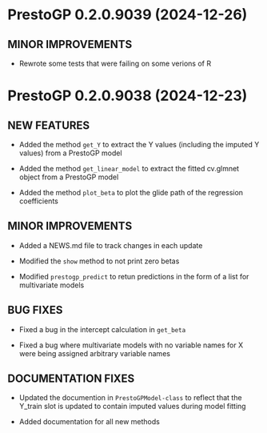 # PrestoGP 0.2.0.9039 (2024-12-26)

## MINOR IMPROVEMENTS

  * Rewrote some tests that were failing on some verions of R

# PrestoGP 0.2.0.9038 (2024-12-23)

## NEW FEATURES

  * Added the method `get_Y` to extract the Y values (including the imputed
    Y values) from a PrestoGP model

  * Added the method `get_linear_model` to extract the fitted cv.glmnet object
    from a PrestoGP model
	
  * Added the method `plot_beta` to plot the glide path of the
    regression coefficients

## MINOR IMPROVEMENTS

  * Added a NEWS.md file to track changes in each update

  * Modified the `show` method to not print zero betas
  
  * Modified `prestogp_predict` to retun predictions in the form of a
    list for multivariate models

## BUG FIXES

  * Fixed a bug in the intercept calculation in `get_beta`

  * Fixed a bug where multivariate models with no variable names for X were
    being assigned arbitrary variable names

## DOCUMENTATION FIXES

  * Updated the documention in `PrestoGPModel-class` to reflect that the
    Y_train slot is updated to contain imputed values during model
    fitting
	
  * Added documentation for all new methods
